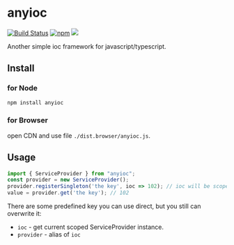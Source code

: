 # anyioc

[![Build Status](https://travis-ci.com/Cologler/anyioc-typescript.svg?branch=master)](https://travis-ci.com/Cologler/anyioc-typescript)
[![npm](https://img.shields.io/npm/v/anyioc.svg)](https://www.npmjs.com/package/anyioc)
[![](https://data.jsdelivr.com/v1/package/gh/Cologler/anyioc-typescript/badge)](https://www.jsdelivr.com/package/gh/Cologler/anyioc-typescript)

Another simple ioc framework for javascript/typescript.

## Install

### for Node

``` cmd
npm install anyioc
```

### for Browser

open CDN and use file `./dist.browser/anyioc.js`.

## Usage

``` typescript
import { ServiceProvider } from "anyioc";
const provider = new ServiceProvider();
provider.registerSingleton('the key', ioc => 102); // ioc will be scoped ServiceProvider
value = provider.get('the key'); // 102
```

There are some predefined key you can use direct, but you still can overwrite it:

* `ioc` - get current scoped ServiceProvider instance.
* `provider` - alias of `ioc`

